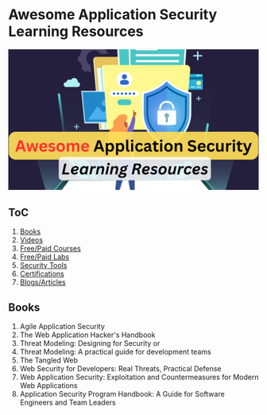 # Awesome Application Security Learning Resources
![Awesome AppSec Learning Resources](images/awesome-appsec-learning-resources.png)

## ToC
1. [Books](#books)
2. [Videos](#videos)
3. [Free/Paid Courses](#freepaid-courses)
4. [Free/Paid Labs](#freepaid-labs)
5. [Security Tools](#security-tools)
6. [Certifications](#certifications)
7. [Blogs/Articles](#blogsarticles)

## Books
1. Agile Application Security
2. The Web Application Hacker's Handbook
3. Threat Modeling: Designing for Security or
4. Threat Modeling: A practical guide for development teams 
5. The Tangled Web 
6. Web Security for Developers: Real Threats, Practical Defense 
7. Web Application Security: Exploitation and Countermeasures for Modern Web Applications 
8. Application Security Program Handbook: A Guide for Software Engineers and Team Leaders